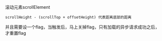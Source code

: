 滚动元素scrollElement

```
scrollHeight - (scrollTop + offsetHeight) 代表距离底部的距离
```

并且需要设一个flag，当触发后，马上关掉flag，只有加载的异步请求成功之后，才重置flag



